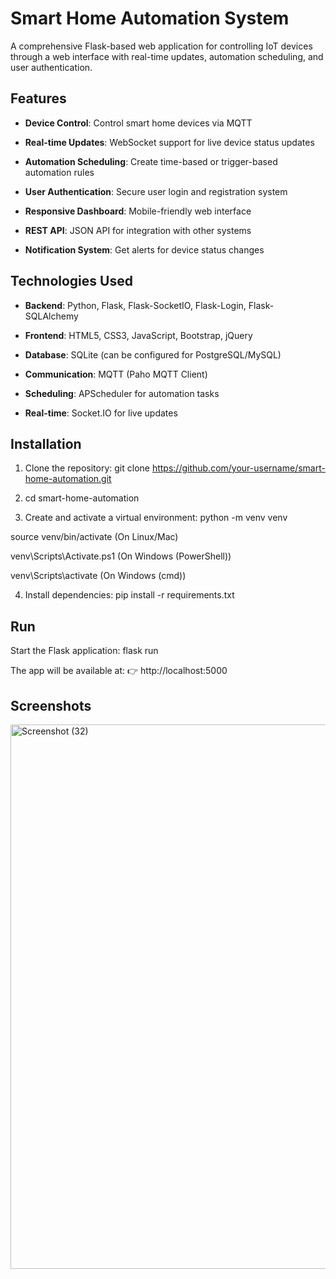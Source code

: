# Smart Home Automation System

A comprehensive Flask-based web application for controlling IoT devices through a web interface with real-time updates, automation scheduling, and user authentication.

## Features

- **Device Control**: Control smart home devices via MQTT

- **Real-time Updates**: WebSocket support for live device status updates

- **Automation Scheduling**: Create time-based or trigger-based automation rules

- **User Authentication**: Secure user login and registration system

- **Responsive Dashboard**: Mobile-friendly web interface

- **REST API**: JSON API for integration with other systems

- **Notification System**: Get alerts for device status changes

## Technologies Used

- **Backend**: Python, Flask, Flask-SocketIO, Flask-Login, Flask-SQLAlchemy

- **Frontend**: HTML5, CSS3, JavaScript, Bootstrap, jQuery

- **Database**: SQLite (can be configured for PostgreSQL/MySQL)

- **Communication**: MQTT (Paho MQTT Client)

- **Scheduling**: APScheduler for automation tasks

- **Real-time**: Socket.IO for live updates

## Installation

1. Clone the repository:
git clone https://github.com/your-username/smart-home-automation.git

2. cd smart-home-automation

3. Create and activate a virtual environment:
python -m venv venv

source venv/bin/activate (On Linux/Mac)

venv\Scripts\Activate.ps1 (On Windows (PowerShell))

venv\Scripts\activate (On Windows (cmd))

4. Install dependencies:
pip install -r requirements.txt

## Run

Start the Flask application:
flask run

The app will be available at:
👉 http://localhost:5000

## Screenshots
<img width="1824" height="871" alt="Screenshot (32)" src="https://github.com/user-attachments/assets/f8202cdd-09a2-4f70-82e9-1b2eed378971" />
